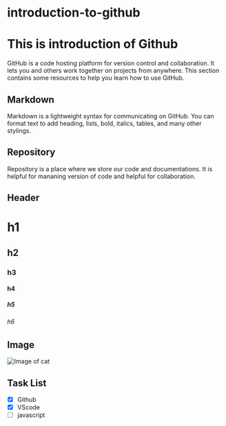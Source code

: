 # introduction-to-github

<h1>This is introduction of Github</h1>

GitHub is a code hosting platform for version control and collaboration. 
It lets you and others work together on projects from anywhere. 
This section contains some resources to help you learn how to use GitHub.


<h2>Markdown</h2>

Markdown is a lightweight syntax for communicating on GitHub. 
You can format text to add heading, lists, bold, italics, tables, and many other stylings.


<h2>Repository</h2>

Repository is a place where we store our code and documentations.
It is helpful for mananing version of code and helpful for collaboration.


## Header

# h1
## h2
### h3
#### h4
##### h5
###### h6

## Image

![Image of cat](https://listproducer.com/wp-content/uploads/2014/10/cute.jpg)

## Task List
- [x] Github
- [x] VScode
- [ ] javascript
